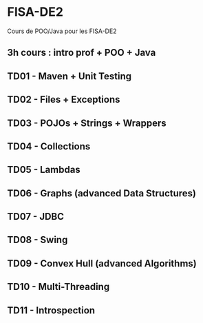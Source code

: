 # FISA-DE2
Cours de POO/Java pour les FISA-DE2

## 3h cours : intro prof + POO + Java
## TD01 - Maven + Unit Testing
## TD02 - Files + Exceptions
## TD03 - POJOs + Strings + Wrappers
## TD04 - Collections
## TD05 - Lambdas
## TD06 - Graphs (advanced Data Structures)
## TD07 - JDBC
## TD08 - Swing
## TD09 - Convex Hull (advanced Algorithms)
## TD10 - Multi-Threading
## TD11 - Introspection
